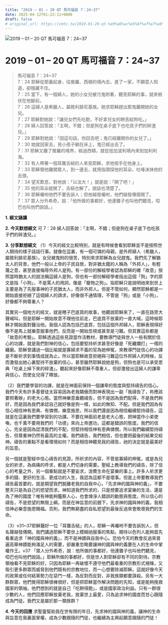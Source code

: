 ```yaml
---
title: "2019 – 01 – 20 QT 馬可福音 7：24~37"
date: 2025-04-12T01:22:11+0800
draft: false
# original_url: https://cmtc.tw/2019-01-20-qt-%e9%a6%ac%e5%8f%af%e7%a6%8f%e9%9f%b3-7%ef%bc%9a2437
---
```


![2019 – 01 – 20 QT 馬可福音 7：24\~37](/images/qt.jpg   "2019 – 01 – 20 QT 馬可福音 7：24\~37")

# 2019 – 01 – 20 QT 馬可福音 7：24\~37

> 馬可福音 7：24\~37  
> 7：24 耶穌從那裏起身，往推羅、西頓的境內去，進了一家，不願意人知道，卻隱藏不住。  
> 7：25 當下，有一個婦人，她的小女兒被污鬼附著，聽見耶穌的事，就來俯伏在他腳前。  
> 7：26 這婦人是希臘人，屬敘利腓尼基族。她求耶穌趕出那鬼離開她的女兒。  
> 7：27 耶穌對她說：「讓兒女們先吃飽，不好拿兒女的餅丟給狗吃。」  
> 7：28 婦人回答說：「主啊，不錯；但是狗在桌子底下也吃孩子們的碎渣兒。」  
> 7：29 耶穌對她說：「因這句話，你回去吧；鬼已經離開你的女兒了。」  
> 7：30 她就回家去，見小孩子躺在床上，鬼已經出去了。  
> 7：31 耶穌又離了推羅的境界，經過西頓，就從低加波利境內來到加利利海。  
> 7：32 有人帶著一個耳聾舌結的人來見耶穌，求他按手在他身上。  
> 7：33 耶穌領他離開眾人，到一邊去，就用指頭探他的耳朵，吐唾沫抹他的舌頭，  
> 7：34 望天歎息，對他說：「以法大！」就是說：「開了吧！」  
> 7：35 他的耳朵就開了，舌結也解了，說話也清楚了。  
> 7：36 耶穌囑咐他們不要告訴人；但他越發囑咐，他們越發傳揚開了。  
> 7：37 眾人分外希奇，說：「他所做的事都好，他連聾子也叫他們聽見，啞巴也叫他們說話。」

**1. 經文誦讀**

**2.  今天默想經文**
可 7：28 婦人回答說：「主啊，不錯；但是狗在桌子底下也吃孩子們的碎渣兒。」

**3. 分享默想經文**
（1）今天的經文比較特別，就是有時候會看到耶穌並不是按照世人期待的樣子話話行事。就像在這裏，有一個可憐的母親，是外邦婦人（希臘人，屬敘利腓尼基族）。女兒被鬼附的很苦，特別來求耶穌為女兒趕鬼。我們先了解猶太人的背景，他們一般以上帝的子民自居，對非猶太籍的人稱為「外邦人」，有輕蔑之意，甚至直接侮辱外邦人是狗。有一部份的解經學者認為耶穌的確「故意」按照當時猶太人的說法稱這婦人是狗，但也有一部份解經學者指出這個「狗」字的原文是指「小狗」，不是罵人的用詞，像是「竉物之狗」。指耶穌只是說明祂來到世上主要是為了先服事神的子民猶太人，而非外邦人。但是不管如何，顯然耶穌都是一開始直接拒絕了這個婦人的請求，好像很不通情理，不管是「狗」或是「小狗」，好像都不夠尊重人？

其實另一個地方的經文，就是瞎子巴底買的故事，他聽說耶穌來了，一直在路旁大聲喊叫，但是耶穌一開始故意不理他往前走，巴底買不放棄的一直大喊，這時候耶穌才開始面對醫治他。我個人認為包括巴底買，包括這個外邦婦人，耶穌表現得好像不是馬上就樂意服事他們，反而是一開始忽視或甚至是刁難。但其實這些都是「故意的考驗」。耶穌透過這些見證當作活教材，要教導門徒與世人一些有關於信心的功課，就是我們對神的信心，包括要堅持祈求甚至好像是「死纏爛打」一樣的纏磨。耶穌曾講過一個比喻就是寡婦求不義的官為她伸冤，來教導門徒信心的功課是不斷祈求到事情成就為止。所以當耶穌故意拒絕與刁難這位外邦婦人的時候，反而激發出她心裏堅持不放棄的信心，甚至雖然耶穌說她是狗，但狗也是可以承受恩典「吃桌上掉下來的碎渣」。聽起來好像耶穌不尊重人，但卻激發出這婦人的謙卑與信心，而使女兒得了釋放。

（2）我們要學習的功課，就是在神面前保持一個謙卑的態度與堅持禱告的信心。我們今天有許多基督徒太容易因為老我驕傲而對神表現出一副「我禱告了，祢應該要照著辦」的老大心態。當然神樂意垂聽禱告，但不是因為我們配得，不是我們夠好，而是因為我們承認自己就好像是狗一樣，如此的無知、不配。但是我們因為有信心相信神有恩典、有憐憫，樂意施恩，所以我們還是因為相信繼續堅持禱告，這就是在這裏我們要學習到的功課。不要在神面前老是老大心態，把神當作小弟使喚，也千萬不要用我們的「功德」來向上帝邀功，這都是錯誤的態度。我們的信心，完全是因為認清我們的不配，但堅持相信神有恩典憐憫，所以我們繼續堅持禱告，但尊重神仍然有最高的主權。我們禱告，我們相信，但也要把最後的結果交給神。禱告的重點不是看環境如何？而是相信神聽見我的禱告，祂的決定就是最美好的旨意。

另一個就是聖經中信心禱告的見證，所祈求的內容，不管是寡婦的伸冤，或是為兒女的祈求，為病痛的呼求，都是人們切身的需要。聖經上教導我們的禱告，除了信心的考量之外，另一個重點就是不要妄求，浪費生命在宴樂的事上。許多人祈求更多的錢、更好的生活、更成功的人生，我認為這都不是壞事。但是上帝要教導我們禱告最首要的，就是期望我們脫離老我的自我中心，「先求神的國與神的義」，不要整天只是為自己的慾望而求。神知道我們所求的，只是想要追求宴樂的生活，還是為了神的國度？唯有神能夠鑑察人心，也會煉淨人錯誤的動態與態度。所以信心的禱告，不是慾望的無限上綱，而是在神旨意的前題下，先求神的國與神的義，我相信神必樂意施恩賜福。否則，我們無窮盡的自私慾望到最後反過來會敗壞我們的生命。

（3）v31\~37耶穌醫好一位「耳聾舌結」的人，耶穌一再囑咐不要告訴別人，但名聲越發傳開。我們講過耶穌不要世上模糊祂服事的焦點，期待以色列人能夠首先看重追求「神的國與神的義」，而不是神蹟與自我中心。恐怕今天的教會反過來普遍高舉神蹟能夠滿足人的需要，卻嚴重忽略要讓神的國與神的義要在人的生命中掌權作王。v37 「眾人分外希奇，說：他所做的事都好，他連聾子也叫他們聽見，啞巴也叫他們說話。」耶穌所做的事都好，但是世人對耶穌卻有不同的對待。宗教領袖看不見耶穌的好，只因為耶穌一再破壞不遵守他們最看重的宗教形式規條，又吸引更多群眾而威脅到他們既有的宗教地位，而一心想要除滅耶穌。這就好像今天的政黨或任何結黨勢力在惡鬥一樣，為反對而反對，非我族類都要誅殺。另有一大群群眾，他們覺得耶穌很棒很好，但是把耶穌當作解決問題的先知，或是能夠挽救國家的領袖，他們想到的就是自己「吃餅得飽」，或是國家政治利益。只有一群很少數的人，他們回應耶穌放棄老我，放棄世上最愛，只為追求神的國度而甘心跟隨成為門徒。我們又是屬於那一類族群？

**4. 今天的回應**
求聖靈幫助我在世有限的年日，先求神的國與神的義，讓神的生命與旨意在我裏面掌權，成為少數跟隨的門徒，也繼續為主興起願意跟隨的門徒！
